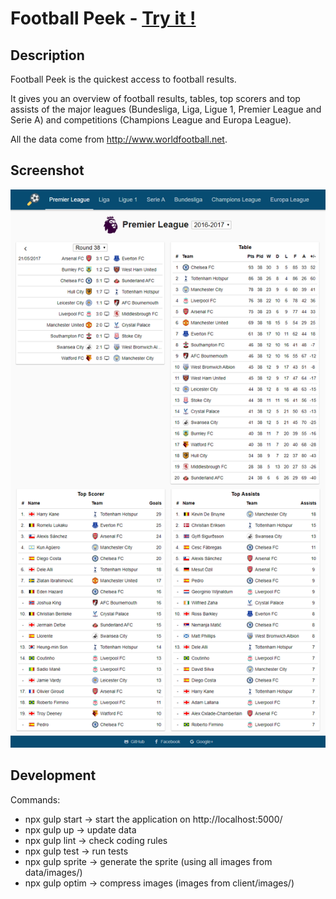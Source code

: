 # Football Peek - <a href="https://footballpeek.com/">Try it !</a>

## Description

Football Peek is the quickest access to football results.

It gives you an overview of football results, tables, top scorers and top assists of the major leagues (Bundesliga, Liga, Ligue 1, Premier League and Serie A) and competitions (Champions League and Europa League).

All the data come from http://www.worldfootball.net.

## Screenshot

![alt tag](https://raw.githubusercontent.com/Softcadbury/EPortfolio/master/EPortfolio/Content/Images/preview/football-peek.png)

## Development

Commands:

- npx gulp start -> start the application on http://localhost:5000/
- npx gulp up -> update data
- npx gulp lint -> check coding rules
- npx gulp test -> run tests
- npx gulp sprite -> generate the sprite (using all images from data/images/)
- npx gulp optim -> compress images (images from client/images/)

